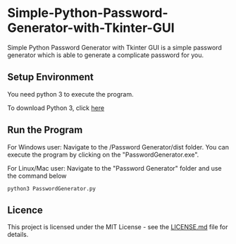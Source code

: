 # Simple-Python-Password-Generator-with-Tkinter-GUI
Simple Python Password Generator with Tkinter GUI is a simple password generator which is able to generate a complicate password for you.

## Setup Environment
You need python 3 to execute the program.

To download Python 3, click [here](https://www.python.org/downloads/)

## Run the Program
For Windows user: Navigate to the /Password Generator/dist folder. You can execute the program by clicking on the "PasswordGenerator.exe".

For Linux/Mac user: Navigate to the "Password Generator" folder and use the command below
```
python3 PasswordGenerator.py
```

## Licence
This project is licensed under the MIT License - see the [LICENSE.md](LICENSE.md) file for details.
